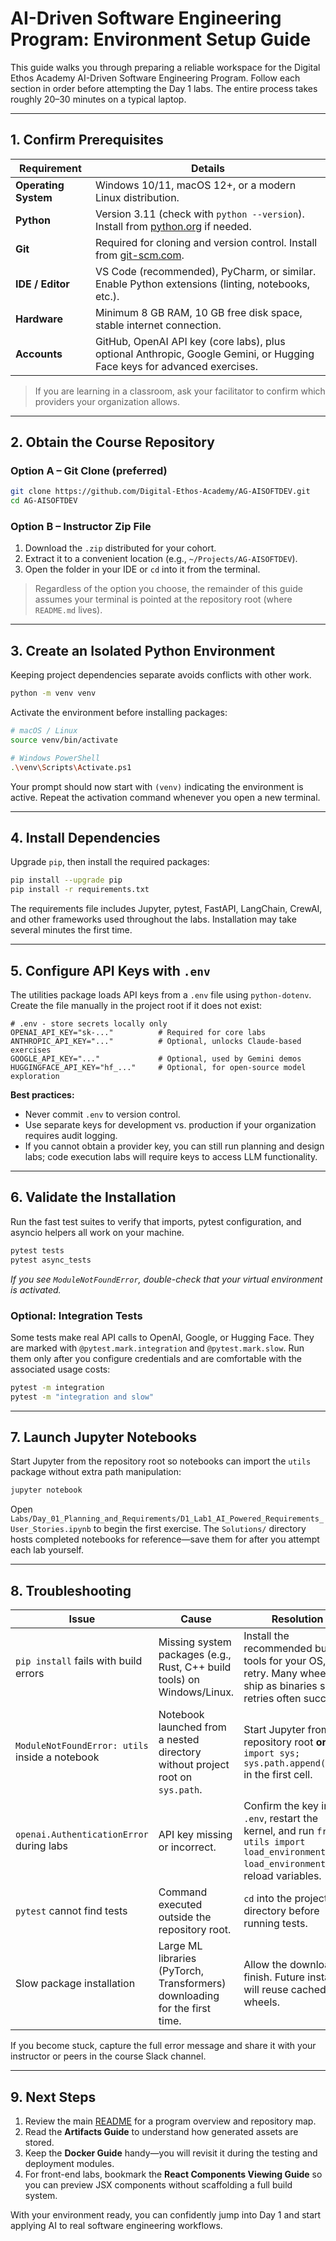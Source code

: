 # AI-Driven Software Engineering Program: Environment Setup Guide

This guide walks you through preparing a reliable workspace for the Digital Ethos Academy AI-Driven Software Engineering Program. Follow each section in order before attempting the Day 1 labs. The entire process takes roughly 20–30 minutes on a typical laptop.

---

## 1. Confirm Prerequisites

| Requirement | Details |
| --- | --- |
| **Operating System** | Windows 10/11, macOS 12+, or a modern Linux distribution. |
| **Python** | Version 3.11 (check with `python --version`). Install from [python.org](https://www.python.org/downloads/) if needed. |
| **Git** | Required for cloning and version control. Install from [git-scm.com](https://git-scm.com/downloads). |
| **IDE / Editor** | VS Code (recommended), PyCharm, or similar. Enable Python extensions (linting, notebooks, etc.). |
| **Hardware** | Minimum 8 GB RAM, 10 GB free disk space, stable internet connection. |
| **Accounts** | GitHub, OpenAI API key (core labs), plus optional Anthropic, Google Gemini, or Hugging Face keys for advanced exercises. |

> If you are learning in a classroom, ask your facilitator to confirm which providers your organization allows.

---

## 2. Obtain the Course Repository

### Option A – Git Clone (preferred)

```bash
git clone https://github.com/Digital-Ethos-Academy/AG-AISOFTDEV.git
cd AG-AISOFTDEV
```

### Option B – Instructor Zip File

1. Download the `.zip` distributed for your cohort.
2. Extract it to a convenient location (e.g., `~/Projects/AG-AISOFTDEV`).
3. Open the folder in your IDE or `cd` into it from the terminal.

> Regardless of the option you choose, the remainder of this guide assumes your terminal is pointed at the repository root (where `README.md` lives).

---

## 3. Create an Isolated Python Environment

Keeping project dependencies separate avoids conflicts with other work.

```bash
python -m venv venv
```

Activate the environment before installing packages:

```bash
# macOS / Linux
source venv/bin/activate

# Windows PowerShell
.\venv\Scripts\Activate.ps1
```

Your prompt should now start with `(venv)` indicating the environment is active. Repeat the activation command whenever you open a new terminal.

---

## 4. Install Dependencies

Upgrade `pip`, then install the required packages:

```bash
pip install --upgrade pip
pip install -r requirements.txt
```

The requirements file includes Jupyter, pytest, FastAPI, LangChain, CrewAI, and other frameworks used throughout the labs. Installation may take several minutes the first time.

---

## 5. Configure API Keys with `.env`

The utilities package loads API keys from a `.env` file using `python-dotenv`. Create the file manually in the project root if it does not exist:

```env
# .env - store secrets locally only
OPENAI_API_KEY="sk-..."          # Required for core labs
ANTHROPIC_API_KEY="..."          # Optional, unlocks Claude-based exercises
GOOGLE_API_KEY="..."             # Optional, used by Gemini demos
HUGGINGFACE_API_KEY="hf_..."     # Optional, for open-source model exploration
```

**Best practices:**

* Never commit `.env` to version control.
* Use separate keys for development vs. production if your organization requires audit logging.
* If you cannot obtain a provider key, you can still run planning and design labs; code execution labs will require keys to access LLM functionality.

---

## 6. Validate the Installation

Run the fast test suites to verify that imports, pytest configuration, and asyncio helpers all work on your machine.

```bash
pytest tests
pytest async_tests
```

*If you see `ModuleNotFoundError`, double-check that your virtual environment is activated.*

### Optional: Integration Tests

Some tests make real API calls to OpenAI, Google, or Hugging Face. They are marked with `@pytest.mark.integration` and `@pytest.mark.slow`. Run them only after you configure credentials and are comfortable with the associated usage costs:

```bash
pytest -m integration
pytest -m "integration and slow"
```

---

## 7. Launch Jupyter Notebooks

Start Jupyter from the repository root so notebooks can import the `utils` package without extra path manipulation:

```bash
jupyter notebook
```

Open `Labs/Day_01_Planning_and_Requirements/D1_Lab1_AI_Powered_Requirements_User_Stories.ipynb` to begin the first exercise. The `Solutions/` directory hosts completed notebooks for reference—save them for after you attempt each lab yourself.

---

## 8. Troubleshooting

| Issue | Cause | Resolution |
| --- | --- | --- |
| `pip install` fails with build errors | Missing system packages (e.g., Rust, C++ build tools) on Windows/Linux. | Install the recommended build tools for your OS, then retry. Many wheels ship as binaries so retries often succeed. |
| `ModuleNotFoundError: utils` inside a notebook | Notebook launched from a nested directory without project root on `sys.path`. | Start Jupyter from the repository root **or** add `import sys; sys.path.append("..")` in the first cell. |
| `openai.AuthenticationError` during labs | API key missing or incorrect. | Confirm the key in `.env`, restart the kernel, and run `from utils import load_environment; load_environment()` to reload variables. |
| `pytest` cannot find tests | Command executed outside the repository root. | `cd` into the project directory before running tests. |
| Slow package installation | Large ML libraries (PyTorch, Transformers) downloading for the first time. | Allow the download to finish. Future installs will reuse cached wheels. |

If you become stuck, capture the full error message and share it with your instructor or peers in the course Slack channel.

---

## 9. Next Steps

1. Review the main [README](../README.md) for a program overview and repository map.
2. Read the **Artifacts Guide** to understand how generated assets are stored.
3. Keep the **Docker Guide** handy—you will revisit it during the testing and deployment modules.
4. For front-end labs, bookmark the **React Components Viewing Guide** so you can preview JSX components without scaffolding a full build system.

With your environment ready, you can confidently jump into Day 1 and start applying AI to real software engineering workflows.
